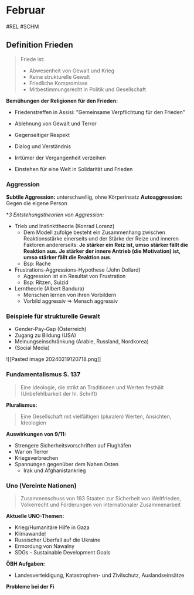 # Februar
#REL #SCHM 



## Definition Frieden

> Friede ist:
> - Abwesenheit von Gewalt und Krieg
> - Keine strukturelle Gewalt
> - Friedliche Kompromisse
> - Mitbestimmungsrecht in Politik und Gesellschaft


**Bemühungen der Religionen für den Frieden:**
- Friedenstreffen in Assisi: "Gemeinsame Verpflichtung für den Frieden"

- Ablehnung von Gewalt und Terror
- Gegenseitiger Respekt
- Dialog und Verständnis 
- Irrtümer der Vergangenheit verzeihen
- Einstehen für eine Welt in Solidarität und Frieden

### Aggression

**Subtile Aggression:** unterschwellig, ohne Körperinsatz
**Autoaggression:** Gegen die eigene Person

**3 Entstehungstheorien von Aggression:*
- Trieb und Instinkttheorie (Konrad Lorenz)
	- Dem Modell zufolge besteht ein Zusammenhang zwischen Reaktionsstärke einerseits und der Stärke der Reize und inneren Faktoren andererseits: **Je stärker ein Reiz ist, umso stärker fällt die Reaktion aus.** **Je stärker der innere Antrieb (die Motivation) ist, umso stärker fällt die Reaktion aus**.
	- Bsp: Rache
- Frustrations-Aggressions-Hypothese (John Dollard)
	- Aggression ist ein Resultat von Frustration
	- Bsp: Ritzen, Suizid
- Lerntheorie (Albert Bandura)
	- Menschen lernen von ihren Vorbildern
	- Vorbild aggressiv => Mensch aggressiv


### Beispiele für strukturelle Gewalt
- Gender-Pay-Gap (Österreich)
- Zugang zu Bildung (USA)
- Meinungseinschränkung (Arabie, Russland, Nordkorea)
- (Social Media)

![[Pasted image 20240219120718.png]]


### Fundamentalismus S. 137

> Eine Ideologie, die strikt an Traditionen und Werten festhält (Unbefehlbarkeit der hl. Schrift)


**Pluralismus:**
>Eine Gesellschaft mit vielfältigen (pluralen) Werten, Ansichten, Ideologien


**Auswirkungen von 9/11:**
- Strengere Sicherheitsvorschriften auf Flughäfen
- War on Terror 
- Kriegsverbrechen
- Spannungen gegenüber dem Nahen Osten
	- Irak und Afghanistankrieg

### Uno (Vereinte Nationen)

>Zusammenschuss von 193 Staaten zur Sicherheit von Weltfrieden, Völkerrecht und Förderungen von internationaler Zusammenarbeit

**Aktuelle UNO-Themen:**
- Krieg/Humanitäre Hilfe in Gaza
- Klimawandel
- Russischer Überfall auf die Ukraine
- Ermordung von Nawalny
- SDGs - Sustainable Development Goals

**ÖBH Aufgaben:**
- Landesverteidigung, Katastrophen- und Zivilschutz, Auslandseinsätze

**Probleme bei der Fi**